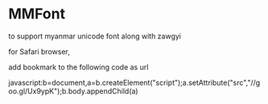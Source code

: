 MMFont
======

to support myanmar unicode font along with zawgyi

for Safari browser,

add bookmark to the following code as url

javascript:b=document,a=b.createElement("script");a.setAttribute("src","//goo.gl/Ux9ypK");b.body.appendChild(a)

